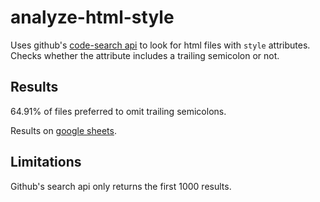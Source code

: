 # analyze-html-style

Uses github's [code-search
api](https://developer.github.com/v3/search/#search-code) to look for
html files with `style` attributes. Checks whether the attribute
includes a trailing semicolon or not.

## Results

64.91% of files preferred to omit trailing semicolons.

Results on [google
sheets](https://docs.google.com/spreadsheets/d/1lcM7bTi8H4D4WILZMKyqLBWrbLe_FzzfKiLeAfUrwXE/edit?usp=sharing).

## Limitations

Github's search api only returns the first 1000 results.
